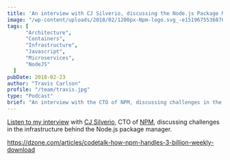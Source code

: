 ```yaml
---
title: 'An interview with CJ Silverio, discussing the Node.js Package Manager'
image: "/wp-content/uploads/2018/02/1200px-Npm-logo.svg_-e1519675536870.png"
tags: [
      "Architecture",
      "Containers",
      "Infrastructure",
      "Javascript",
      "Microservices",
      "NodeJS"
  ]
pubDate: 2018-02-23
author: "Travis Carlson"
profile: "/team/travis.jpg"
type: "Podcast"
brief: "An interview with the CTO of NPM, discussing challenges in the infrastructure behind the Node.js package manager."
---
```

<a href="https://dzone.com/articles/codetalk-how-npm-handles-3-billion-weekly-download" rel="noopener" target="_blank">Listen to my interview</a> with <a href="https://twitter.com/ceejbot" target="_blank" rel="noopener">CJ Silverio</a>, CTO of <a href="https://www.npmjs.com/" target="_blank" rel="noopener">NPM</a>, discussing challenges in the infrastructure behind the Node.js package manager.
  
<https://dzone.com/articles/codetalk-how-npm-handles-3-billion-weekly-download>
